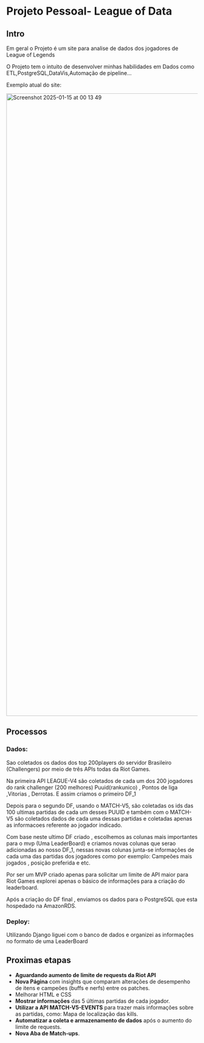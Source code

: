 # Projeto Pessoal- League of Data


## Intro
Em geral o Projeto é um site para analise de dados dos jogadores de League of Legends


O Projeto tem o intuito de desenvolver minhas habilidades em Dados como ETL,PostgreSQL,DataVis,Automação de pipeline...

Exemplo atual do site:


<img width="1635" alt="Screenshot 2025-01-15 at 00 13 49" src="https://github.com/user-attachments/assets/be7be2c8-ec0f-4a4c-bac6-8c0ef003d6d9" />


## Processos

### Dados:
Sao coletados os dados dos top 200players do servidor Brasileiro (Challengers) por meio de três APIs todas da Riot Games.

Na primeira API LEAGUE-V4 são coletados  de cada um dos 200 jogadores do rank challenger (200 melhores) Puuid(rankunico) , Pontos de liga ,Vitorias , Derrotas. E assim criamos o primeiro DF_1

Depois para o segundo DF, usando o MATCH-V5, são coletadas os ids das 100 ultimas partidas de cada um desses PUUID e também com o MATCH-V5 são coletados dados de cada uma dessas partidas e coletadas apenas as informacoes referente ao jogador indicado.

Com base neste ultimo DF criado , escolhemos as colunas mais importantes para o mvp (Uma LeaderBoard) e criamos novas colunas que serao adicionadas ao nosso DF_1, nessas novas colunas junta-se informações de cada uma das partidas dos jogadores como por exemplo: Campeões mais jogados , posição preferida e etc.

Por ser um MVP criado apenas para solicitar um limite de API maior para Riot Games explorei apenas o básico de informações para a criação do leaderboard.

Após a criação do DF final , enviamos os dados para o PostgreSQL que esta hospedado na AmazonRDS.

### Deploy:
Utilizando Django liguei com o banco de dados e organizei as informações no formato de uma LeaderBoard


## Proximas etapas

- **Aguardando aumento de limite de requests da Riot API**
- **Nova Página** com insights que comparam alterações de desempenho de itens e campeões (buffs e nerfs) entre os patches.
- Melhorar HTML e CSS
- **Mostrar informações** das 5 últimas partidas de cada jogador.
- **Utilizar a API MATCH-V5-EVENTS** para trazer mais informações sobre as partidas, como: Mapa de localização das kills.
- **Automatizar a coleta e armazenamento de dados** após o aumento do limite de requests.
- **Nova Aba de Match-ups**.
